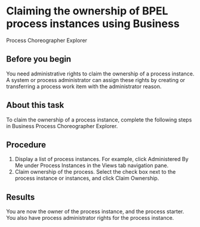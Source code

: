 <!-- image -->

# Claiming the ownership of BPEL process instances using Business
Process Choreographer Explorer

## Before you begin

You need
administrative rights to claim the ownership of a process instance.
A system or process administrator can assign these rights by creating
or transferring a process work item with the administrator reason.

## About this task

To claim the ownership of a process instance, complete
the following steps in Business Process Choreographer Explorer.

## Procedure

1. Display a list of process instances. For
example, click Administered By Me under Process
Instances in the Views tab navigation
pane.
2. Claim ownership of the process. Select the
check box next to the process instance or instances, and click Claim
Ownership.

## Results

You are now the owner of the process instance, and the
process starter. You also have process administrator rights for the
process instance.

<!-- image -->